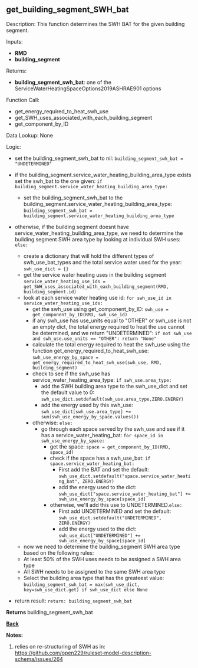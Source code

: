 ## get_building_segment_SWH_bat

Description: This function determines the SWH BAT for the given building segment.

Inputs:
- **RMD**
- **building_segment**

Returns:
- **building_segment_swh_bat**: one of the ServiceWaterHeatingSpaceOptions2019ASHRAE901 options

Function Call:

- get_energy_required_to_heat_swh_use  
- get_SWH_uses_associated_with_each_building_segment    
- get_component_by_ID  

Data Lookup: None

Logic:

- set the building_segment_swh_bat to nil: `building_segment_swh_bat = "UNDETERMINED"`
- if the building_segment.service_water_heating_building_area_type exists set the swh_bat to the one given: `if building_segment.service_water_heating_building_area_type:`
    - set the building_segment_swh_bat to the building_segment.service_water_heating_building_area_type: `building_segment_swh_bat = building_segment.service_water_heating_building_area_type`
- otherwise, if the building segment doesnt have service_water_heating_building_area_type, we need to determine the building segment SWH area type by looking at individual SWH uses: `else:`
    - create a dictionary that will hold the different types of swh_use_bat_types and the total service water used for the year: `swh_use_dict = {}`
    - get the service water heating uses in the building segment `service_water_heating_use_ids = get_SWH_uses_associated_with_each_building_segment(RMD, building_segment.id)`
    - look at each service water heating use id: `for swh_use_id in service_water_heating_use_ids:`
        - get the swh_use using get_component_by_ID: `swh_use = get_component_by_ID(RMD, swh_use_id)`
        - if any swh_use has use_units equal to "OTHER" or swh_use is not an empty dict, the total energy required to heat the use cannot be determined, and we return "UNDETERMINED": `if not swh_use and swh_use.use_units == "OTHER": return "None"`
        - calculate the total energy required to heat the swh_use using the function get_energy_required_to_heat_swh_use: `swh_use_energy_by_space = get_energy_required_to_heat_swh_use(swh_use, RMD, building_segment)`
        - check to see if the swh_use has service_water_heating_area_type: `if swh_use.area_type:`
            - add the SWH building area type to the swh_use_dict and set the default value to 0: `swh_use_dict.setdefault(swh_use.area_type,ZERO.ENERGY)`
            - add the energy used by this swh_use: `swh_use_dict[swh_use.area_type] += sum(swh_use_energy_by_space.values())`
        - otherwise: `else:`
            - go through each space served by the swh_use and see if it has a service_water_heating_bat: `for space_id in swh_use_energy_by_space:`
                - get the space: `space = get_component_by_ID(RMD, space_id)`
                - check if the space has a swh_use_bat: `if space.service_water_heating_bat:`
                    - First add the BAT and set the default: `swh_use_dict.setdefault("space.service_water_heating_bat", ZERO.ENERGY)`
                    - add the energy used to the dict: `swh_use_dict["space.service_water_heating_bat"] += swh_use_energy_by_space[space_id]`
                - otherwise, we'll add this use to UNDETERMINED.`else:`
                    - First add UNDETERMINED and set the default: `swh_use_dict.setdefault("UNDETERMINED", ZERO.ENERGY)`
                    - add the energy used to the dict: `swh_use_dict["UNDETERMINED"] += swh_use_energy_by_space[space_id]`
    - now we need to determine the building_segment SWH area type based on the following rules:
    - At least 50% of the SWH uses needs to be assigned a SWH area type  
    - All SWH needs to be assigned to the same SWH area type  
    - Select the building area type that has the greateest value: `building_segment_swh_bat = max(swh_use_dict, key=swh_use_dict.get) if swh_use_dict else None`

- return result: `return: building_segment_swh_bat`


**Returns** building_segment_swh_bat

**[Back](../_toc.md)**

**Notes:**
1. relies on re-structuring of SWH as in: https://github.com/open229/ruleset-model-description-schema/issues/264
